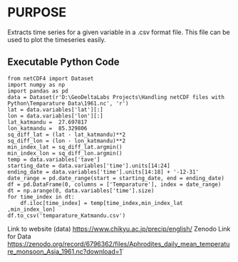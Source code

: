 # PURPOSE
Extracts time series for a given variable in a .csv format file. This file can be used to plot the timeseries easily.

## Executable Python Code
```
from netCDF4 import Dataset
import numpy as np
import pandas as pd 
data = Dataset(r'D:\GeoDeltaLabs Projects\Handling netCDF files with Python\Temparature Data\1961.nc', 'r')
lat = data.variables['lat'][:]
lon = data.variables['lon'][:]
lat_katmandu =  27.697817
lon_katmandu =  85.329806
sq_diff_lat = (lat - lat_katmandu)**2
sq_diff_lon = (lon - lon_katmandu)**2
min_index_lat = sq_diff_lat.argmin()
min_index_lon = sq_diff_lon.argmin()
temp = data.variables['tave']
starting_date = data.variables['time'].units[14:24]
ending_date = data.variables['time'].units[14:18] + '-12-31'
date_range = pd.date_range(start = starting_date, end = ending_date)
df = pd.DataFrame(0, columns = ['Temparature'], index = date_range)
dt = np.arange(0, data.variables['time'].size)
for time_index in dt:
    df.iloc[time_index] = temp[time_index,min_index_lat ,min_index_lon]
df.to_csv('temparature_Katmandu.csv')
```


Link to website (data) <https://www.chikyu.ac.jp/precip/english/>
Zenodo Link for Data   <https://zenodo.org/record/6796362/files/Aphrodites_daily_mean_temperature_monsoon_Asia_1961.nc?download=1>`
